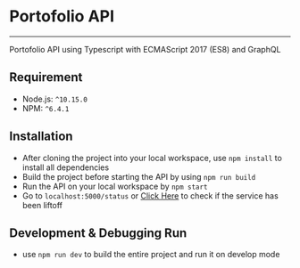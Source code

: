 # Portofolio API
---

Portofolio API using Typescript with ECMAScript 2017 (ES8) and GraphQL

## Requirement

* Node.js: `^10.15.0`
* NPM: `^6.4.1`

## Installation

* After cloning the project into your local workspace, use `npm install` to install all dependencies
* Build the project before starting the API by using `npm run build`
* Run the API on your local workspace by `npm start`
* Go to `localhost:5000/status` or [Click Here](http://localhost:5000/status) to check if the service has been liftoff

## Development & Debugging Run

* use `npm run dev` to build the entire project and run it on develop mode